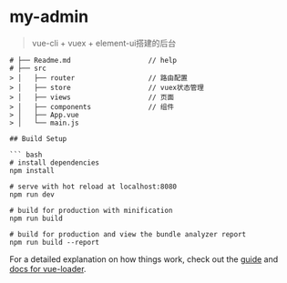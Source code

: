 # my-admin

> vue-cli + vuex + element-ui搭建的后台

``` 目录结构描述
# ├── Readme.md                   // help
# ├── src                         
> │   ├── router                  // 路由配置
> │   ├── store                   // vuex状态管理
> │   ├── views                   // 页面
> │   ├── components              // 组件
> │   ├── App.vue
> │   └── main.js

## Build Setup

``` bash
# install dependencies
npm install

# serve with hot reload at localhost:8080
npm run dev

# build for production with minification
npm run build

# build for production and view the bundle analyzer report
npm run build --report
```

For a detailed explanation on how things work, check out the [guide](http://vuejs-templates.github.io/webpack/) and [docs for vue-loader](http://vuejs.github.io/vue-loader).
